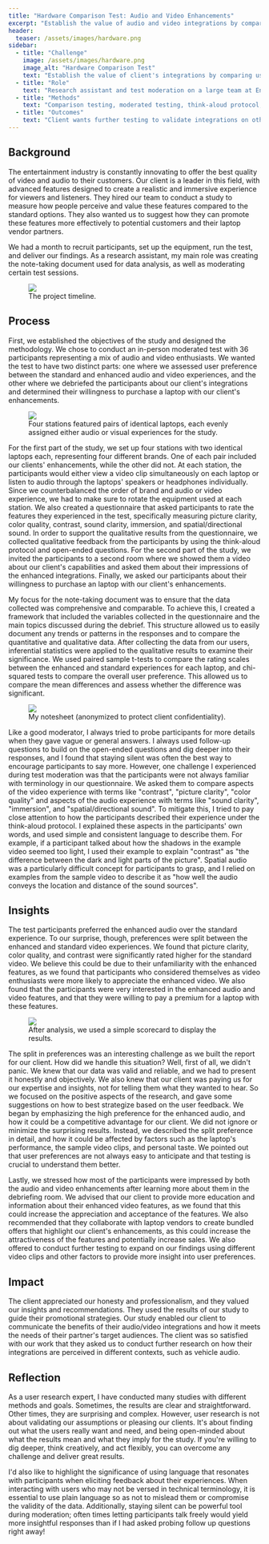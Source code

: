 ```yaml
---
title: "Hardware Comparison Test: Audio and Video Enhancements"
excerpt: "Establish the value of audio and video integrations by comparing user preference between enhanced and standard experiences."
header:
  teaser: /assets/images/hardware.png
sidebar:
  - title: "Challenge"
    image: /assets/images/hardware.png
    image_alt: "Hardware Comparison Test"
    text: "Establish the value of client's integrations by comparing user preference between enhanced and standard audio and video experiences."
  - title: "Role"
    text: "Research assistant and test moderation on a large team at End to End User Research."
  - title: "Methods"
    text: "Comparison testing, moderated testing, think-aloud protocol, Likert scale surveys, inferential statistics."
  - title: "Outcomes"
    text: "Client wants further testing to validate integrations on other hardware."
---
```


## Background
The entertainment industry is constantly innovating to offer the best quality of video and audio to their customers. Our client is a leader in this field, with advanced features designed to create a realistic and immersive experience for viewers and listeners. They hired our team to conduct a study to measure how people perceive and value these features compared to the standard options. They also wanted us to suggest how they can promote these features more effectively to potential customers and their laptop vendor partners.

We had a month to recruit participants, set up the equipment, run the test, and deliver our findings. As a research assistant, my main role was creating the note-taking document used for data analysis, as well as moderating certain test sessions.

<figure>
    <a href="/research/assets/images/hardwarecomparison_timeline.png"><img src="/research/assets/images/hardwarecomparison_timeline.png"></a>
    <figcaption>The project timeline.</figcaption>
</figure>

## Process
First, we established the objectives of the study and designed the methodology. We chose to conduct an in-person moderated test with 36 participants representing a mix of audio and video enthusiasts. We wanted the test to have two distinct parts: one where we assessed user preference between the standard and enhanced audio and video experiences, and the other where we debriefed the participants about our client's integrations and determined their willingness to purchase a laptop with our client's enhancements.

<figure>
    <a href="/research/assets/images/hardwarecomparison_lab.png"><img src="/research/assets/images/hardwarecomparison_lab.png"></a>
    <figcaption>Four stations featured pairs of identical laptops, each evenly assigned either audio or visual experiences for the study.</figcaption>
</figure>

For the first part of the study, we set up four stations with two identical laptops each, representing four different brands. One of each pair included our clients' enhancements, while the other did not. At each station, the participants would either view a video clip simultaneously on each laptop or listen to audio through the laptops' speakers or headphones individually. Since we counterbalanced the order of brand and audio or video experience, we had to make sure to rotate the equipment used at each station. We also created a questionnaire that asked participants to rate the features they experienced in the test, specifically measuring picture clarity, color quality, contrast, sound clarity, immersion, and spatial/directional sound. In order to support the qualitative results from the questionnaire, we collected qualitative feedback from the participants by using the think-aloud protocol and open-ended questions. For the second part of the study, we invited the participants to a second room where we showed them a video about our client's capabilities and asked them about their impressions of the enhanced integrations. Finally, we asked our participants about their willingness to purchase an laptop with our client's enhancements.

My focus for the note-taking document was to ensure that the data collected was comprehensive and comparable. To achieve this, I created a framework that included the variables collected in the questionnaire and the main topics discussed during the debrief. This structure allowed us to easily document any trends or patterns in the responses and to compare the quantitative and qualitative data. After collecting the data from our users, inferential statistics were applied to the qualitative results to examine their significance. We used paired sample t-tests to compare the rating scales between the enhanced and standard experiences for each laptop, and chi-squared tests to compare the overall user preference. This allowed us to compare the mean differences and assess whether the difference was significant.

<figure>
    <a href="/research/assets/images/hardwarecomparison_notes.png"><img src="/research/assets/images/hardwarecomparison_notes.png"></a>
    <figcaption>My notesheet (anonymized to protect client confidentiality).</figcaption>
</figure>

Like a good moderator, I always tried to probe participants for more details when they gave vague or general answers. I always used follow-up questions to build on the open-ended questions and dig deeper into their responses, and I found that staying silent was often the best way to encourage participants to say more. However, one challenge I experienced during test moderation was that the participants were not always familiar with terminology in our questionnaire. We asked them to compare aspects of the video experience with terms like "contrast", "picture clarity", "color quality" and aspects of the audio experience with terms like "sound clarity", "immersion", and "spatial/directional sound". To mitigate this, I tried to pay close attention to how the participants described their experience under the think-aloud protocol. I explained these aspects in the participants' own words, and used simple and consistent language to describe them. For example, if a participant talked about how the shadows in the example video seemed too light, I used their example to explain "contrast" as "the difference between the dark and light parts of the picture". Spatial audio was a particularly difficult concept for participants to grasp, and I relied on examples from the sample video to describe it as "how well the audio conveys the location and distance of the sound sources".

## Insights
The test participants preferred the enhanced audio over the standard experience. To our surprise, though, preferences were split between the enhanced and standard video experiences. We found that picture clarity, color quality, and contrast were significantly rated higher for the standard video. We believe this could be due to their unfamiliarity with the enhanced features, as we found that participants who considered themselves as video enthusiasts were more likely to appreciate the enhanced video. We also found that the participants were very interested in the enhanced audio and video features, and that they were willing to pay a premium for a laptop with these features. 

<figure>
    <a href="/research/assets/images/hardwarecomparison_scorecard.png"><img src="/research/assets/images/hardwarecomparison_scorecard.png"></a>
    <figcaption>After analysis, we used a simple scorecard to display the results.</figcaption>
</figure>

The split in preferences was an interesting challenge as we built the report for our client. How did we handle this situation? Well, first of all, we didn't panic. We knew that our data was valid and reliable, and we had to present it honestly and objectively. We also knew that our client was paying us for our expertise and insights, not for telling them what they wanted to hear. So we focused on the positive aspects of the research, and gave some suggestions on how to best strategize based on the user feedback. We began by emphasizing the high preference for the enhanced audio, and how it could be a competitive advantage for our client. We did not ignore or minimize the surprising results. Instead, we described the split preference in detail, and how it could be affected by factors such as the laptop's performance, the sample video clips, and personal taste. We pointed out that user preferences are not always easy to anticipate and that testing is crucial to understand them better. 

Lastly, we stressed how most of the participants were impressed by both the audio and video enhancements after learning more about them in the debriefing room. We advised that our client to provide more education and information about their enhanced video features, as we found that this could increase the appreciation and acceptance of the features. We also recommended that they collaborate with laptop vendors to create bundled offers that highlight our client's enhancements, as this could increase the attractiveness of the features and potentially increase sales. We also offered to conduct further testing to expand on our findings using different video clips and other factors to provide more insight into user preferences. 

## Impact
The client appreciated our honesty and professionalism, and they valued our insights and recommendations. They used the results of our study to guide their promotional strategies. Our study enabled our client to communicate the benefits of their audio/video integrations and how it meets the needs of their partner's target audiences. The client was so satisfied with our work that they asked us to conduct further research on how their integrations are perceived in different contexts, such as vehicle audio.

## Reflection
As a user research expert, I have conducted many studies with different methods and goals. Sometimes, the results are clear and straightforward. Other times, they are surprising and complex. However, user research is not about validating our assumptions or pleasing our clients. It's about finding out what the users really want and need, and being open-minded about what the results mean and what they imply for the study. If you're willing to dig deeper, think creatively, and act flexibly, you can overcome any challenge and deliver great results.

I'd also like to highlight the significance of using language that resonates with participants when eliciting feedback about their experiences. When interacting with users who may not be versed in technical terminology, it is essential to use plain language so as not to mislead them or compromise the validity of the data. Additionally, staying silent can be powerful tool during moderation; often times letting participants talk freely would yield more insightful responses than if I had asked probing follow up questions right away!
